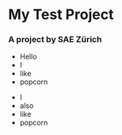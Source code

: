 # My Test Project
### A project by SAE Zürich

* Hello
* I
* like
* popcorn

- I 
- also
- like
- popcorn